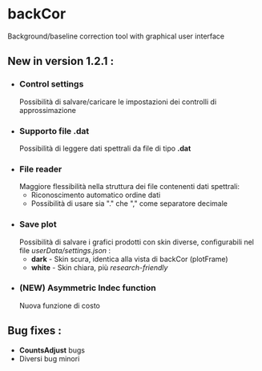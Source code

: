 # backCor
Background/baseline correction tool with graphical user interface

## New in version 1.2.1 :
- ### Control settings
  Possibilità di salvare/caricare le impostazioni dei controlli di approssimazione
- ### Supporto file .dat
  Possibilità di leggere dati spettrali da file di tipo **.dat**
- ### File reader  
  Maggiore flessibilità nella struttura dei file contenenti dati spettrali:
  -  Riconoscimento automatico ordine dati
  -  Possibilità di usare sia "." che "," come separatore decimale
- ### Save plot
  Possibilità di salvare i grafici prodotti con skin diverse, configurabili nel file *userData/settings.json* :
  - **dark** - Skin scura, identica alla vista di backCor (plotFrame)
  - **white** - Skin chiara, più *research-friendly*
- ### (NEW) Asymmetric Indec function
  Nuova funzione di costo

## Bug fixes :
- **CountsAdjust** bugs
- Diversi bug minori
